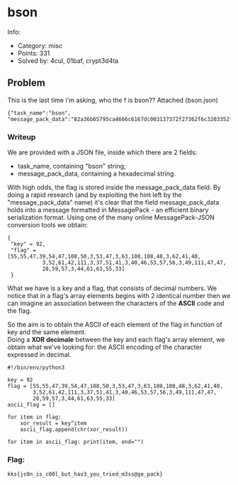 # bson

Info:
- Category: misc
- Points: 331
- Solved by: 4cul, 01baf, crypt3d4ta

## Problem

This is the last time i'm asking, who the f is bson??
Attached (bson.json)

```
{"task_name":"bson",  "message_pack_data":"82a36b65795ca4666c6167dc003137372f27362f6c3203352f033f6c6c30033e292803343d2a6f0325332903282e35393803316f2f2f1c3b39032c3d3f3721"}
```

### Writeup

We are provided with a JSON file, inside which there are 2 fields:
- task_name, containing "bson" string;
- message_pack_data, containing a hexadecimal string.


With high odds, the flag is stored inside the message_pack_data field.
By doing a rapid research (and by exploiting the hint left by the "message_pack_data" name) it's clear that the field message_pack_data holds into a message formatted in MessagePack - an efficient binary serialization format. 
Using one of the many online MessagePack-JSON conversion tools we obtain:

```
{
 "key" = 92,
 "flag" = [55,55,47,39,54,47,108,50,3,53,47,3,63,108,108,48,3,62,41,40,
           3,52,61,42,111,3,37,51,41,3,40,46,53,57,56,3,49,111,47,47,
           28,59,57,3,44,61,63,55,33]
 }
 ```
        
What we have is a key and a flag, that consists of decimal numbers. We notice that in a flag's array elements begins with 2 identical number then we can imagine an association between the characters of the **ASCII** code and the flag.

So the aim is to obtain the ASCII of each element of the flag in function of key and the same element. <br>
Doing a **XOR decimale** between the key and each flag's array element, we obtain what we've looking for: the ASCII encoding of the character expressed in decimal.

```
#!/bin/env/python3

key = 92
flag = [55,55,47,39,54,47,108,50,3,53,47,3,63,108,108,48,3,62,41,40,
        3,52,61,42,111,3,37,51,41,3,40,46,53,57,56,3,49,111,47,47,
        28,59,57,3,44,61,63,55,33]
ascii_flag = []

for item in flag:
    xor_result = key^item
    ascii_flag.append(chr(xor_result))

for item in ascii_flag: print(item, end="")
```
      
### Flag: 
```
kks{js0n_is_c00l_but_hav3_you_tried_m3ss@ge_pack}
```
